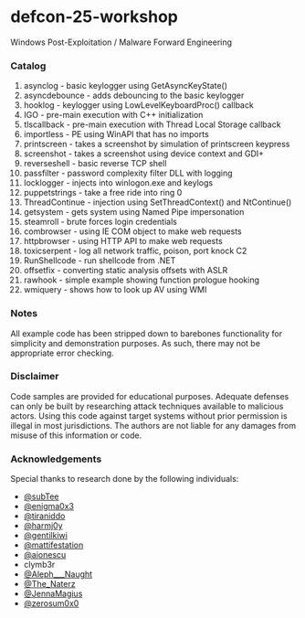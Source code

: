 # defcon-25-workshop
Windows Post-Exploitation / Malware Forward Engineering

### Catalog

1. asynclog - basic keylogger using GetAsyncKeyState()
2. asyncdebounce - adds debouncing to the basic keylogger
3. hooklog - keylogger using LowLevelKeyboardProc() callback
4. IGO - pre-main execution with C++ initialization
5. tlscallback - pre-main execution with Thread Local Storage callback
6. importless - PE using WinAPI that has no imports
7. printscreen - takes a screenshot by simulation of printscreen keypress
8. screenshot - takes a screenshot using device context and GDI+
9. reverseshell - basic reverse TCP shell
10. passfilter - password complexity filter DLL with logging
11. locklogger - injects into winlogon.exe and keylogs
12. puppetstrings - take a free ride into ring 0
13. ThreadContinue - injection using SetThreadContext() and NtContinue()
14. getsystem - gets system using Named Pipe impersonation
15. steamroll - brute forces login credentials
16. combrowser - using IE COM object to make web requests
17. httpbrowser - using HTTP API to make web requests
18. toxicserpent - log all network traffic, poison, port knock C2
19. RunShellcode - run shellcode from .NET
20. offsetfix - converting static analysis offsets with ASLR
21. rawhook - simple example showing function prologue hooking
22. wmiquery - shows how to look up AV using WMI

### Notes

All example code has been stripped down to barebones functionality for simplicity and demonstration purposes. As such, there may not be appropriate error checking.

### Disclaimer
Code samples are provided for educational purposes. Adequate defenses can only be built by researching attack techniques available to malicious actors. Using this code against target systems without prior permission is illegal in most jurisdictions. The authors are not liable for any damages from misuse of this information or code.

### Acknowledgements
Special thanks to research done by the following individuals:

- [@subTee](https://twitter.com/subTee)
- [@enigma0x3](https://twitter.com/enigma0x3)
- [@tiraniddo](https://twitter.com/tiraniddo)
- [@harmj0y](https://twitter.com/harmj0y)
- [@gentilkiwi](https://twitter.com/gentilkiwi)
- [@mattifestation](https://twitter.com/mattifestation)
- [@aionescu](https://twitter.com/aionescu)
- clymb3r
- [@Aleph_\__Naught](https://twitter.com/Aleph___Naught)
- [@The_Naterz](https://twitter.com/The_Naterz)
- [@JennaMagius](https://twitter.com/JennaMagius)
- [@zerosum0x0](https://twitter.com/zerosum0x0)
